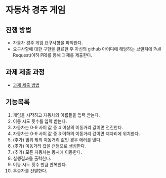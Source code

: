 # 자동차 경주 게임
## 진행 방법
* 자동차 경주 게임 요구사항을 파악한다.
* 요구사항에 대한 구현을 완료한 후 자신의 github 아이디에 해당하는 브랜치에 Pull Request(이하 PR)를 통해 과제를 제출한다.

## 과제 제출 과정
* [과제 제출 방법](https://github.com/next-step/nextstep-docs/tree/master/precourse)

## 기능목록
1) 게임을 시작하고 자동차의 이름들을 입력 받는다.
2) 이동 시도 횟수를 입력 받는다.
3) 자동차는 0-9 사이 값 중 4 이상의 이동거리 값이면 전진한다.
4) 자동차는 0-9 사이 값 중 3 이하의 이동거리 값이면 제자리에 위치한다.
5) (추가) 범위 밖의 이동거리 값인 경우 에러를 낸다.
6) (추가) 이동거리 값을 랜덤으로 생성한다.
7) (추가) 모든 자동차는 동시에 이동한다.
8) 실행결과를 출력한다.
9) 이동 시도 횟수 만큼 반복한다.
10) 우승자를 선발한다.